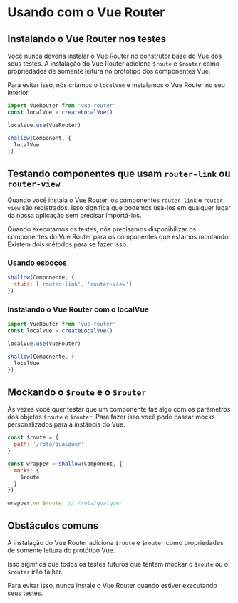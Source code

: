 # Usando com o Vue Router

## Instalando o Vue Router nos testes

Você nunca deveria instalar o Vue Router no construtor base do Vue dos seus testes. A instalação do Vue Router adiciona `$route` e `$router` como propriedades de somente leitura no protótipo dos componentes Vue.

Para evitar isso, nós criamos o `localVue` e instalamos o Vue Router no seu interior.

```js
import VueRouter from 'vue-router'
const localVue = createLocalVue()

localVue.use(VueRouter)

shallow(Component, {
  localVue
})
```

## Testando componentes que usam `router-link` ou `router-view`

Quando você instala o Vue Router, os componentes `router-link` e `router-view` são registrados. Isso significa que podemos usa-los em qualquer lugar da nossa aplicação sem precisar importá-los.

Quando executamos os testes, nós precisamos disponibilizar os componentes do Vue Router para os componentes que estamos montando. Existem dois métodos para se fazer isso.

### Usando esboços

```js
shallow(Componente, {
  stubs: ['router-link', 'router-view']
})
```

### Instalando o Vue Router com o localVue

```js
import VueRouter from 'vue-router'
const localVue = createLocalVue()

localVue.use(VueRouter)

shallow(Componente, {
  localVue
})
```

## Mockando o `$route` e o `$router`

Às vezes você quer testar que um componente faz algo com os parâmetros dos objetos `$route` e `$router`. Para fazer isso você pode passar mocks personalizados para a instância do Vue.

```js
const $route = {
  path: '/rota/qualquer'
}

const wrapper = shallow(Component, {
  mocks: {
    $route
  }
})

wrapper.vm.$router // /rota/qualquer
```

## Obstáculos comuns

A instalação do Vue Router adiciona `$route` e `$router` como propriedades de somente leitura do protótipo Vue.

Isso significa que todos os testes futuros que tentam mockar o `$route` ou o `$router` irão falhar.

Para evitar isso, nunca instale o Vue Router quando estiver executando seus testes.
